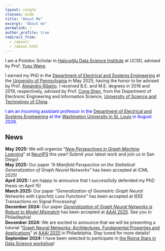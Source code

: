 ```yaml
---
layout: single
classes: wide
title: "About Me"
excerpt: "About me"
permalink: /
author_profile: true
redirect_from: 
  - /about/
  - /about.html
---
```


I am a Postdoc Scholar in [Halıcıoğlu Data Science Institute](https://datascience.ucsd.edu/) at UCSD, advised by Prof. [Yusu Wang](http://yusu.belkin-wang.org/).

I earned my PhD in the [Department of Electrical and Systems Engineering](https://www.ese.upenn.edu/) at the [University of Pennsylvania](https://www.upenn.edu/) in May 2025, having the honor to be advised by Prof. [Alejandro Ribeiro](https://alelab.seas.upenn.edu/alejandro-ribeiro/). I received B.E. and M.E. degrees in 2016 and 2019, respectively, advised by Prof. [Cong Shen](https://engineering.virginia.edu/faculty/cong-shen), from the Department of Electronic Engineering and Information Science, [University of Science and Technology of China](https://en.ustc.edu.cn/).

<span style="color:blue">I am an incoming assistant professor in the [Department of Electrical and Systems Engineering](https://ese.washu.edu/index.html) at the [Washington University in St. Louis](https://washu.edu/) in August 2026.</span>

## News
<b>May 2025:</b> We will organize "[*New Perspectives in Graph Machine Learning*](https://newgraphperspectives.com/)" at [NeurIPS](https://neurips.cc/) this year! Submit your latest work and join us in San Diego! <br>
<b>May 2025:</b> Our paper *"A Manifold Perspective on the Statistical Generalization of Graph Neural Networks"* has been accepted at ICML 2025! <br>
<b>April 2025:</b> I am happy to announce that I successfully defended my PhD thesis on April 15! <br>
<b>March 2025:</b> Our paper *"Generalization of Geometric Graph Neural Networks with Lipschitz Loss Functions"* has been accepted at  IEEE Transactions on Signal Processing!<br>
<b>December 2024:</b> Our paper [*Generalization of Graph Neural Networks is Robust to Model Mismatch*](https://arxiv.org/abs/2408.13878) has been accepted at [AAAI 2025](https://aaai.org/conference/aaai/aaai-25/). See you in Philadlephia!<br>
<b>December 2024:</b> We are excited to announce that we will be presenting a tutorial “[Graph Neural Networks: Architectures, Fundamental Properties and Applications](https://gnn.seas.upenn.edu/aaai-2025/)” at [AAAI 2025](https://aaai.org/conference/aaai/aaai-25/) in Philadelphia. Stay tuned for more details!<br>
<b>September 2024:</b> I have been selected to participate in [the Rising Stars in Data Science workshop](https://datascience.ucsd.edu/rising-stars-in-data-science/)!<br>
<!-- <b>April 2024:</b> Our paper [*Geometric Graph Filters and Neural Networks: Limit Properties and Discriminability Trade-offs*](https://arxiv.org/abs/2305.18467) has been accepted at IEEE Transactions on Signal Processing!<br>
<b>February 2024:</b> Our paper [*Stability to Deformations of Manifold Filters and Manifold Neural Networks*](https://arxiv.org/abs/2106.03725) has been accepted at IEEE Transactions on Signal Processing!<br>
<b>August 2023:</b> I have been selected to participate in [EECS Rising Stars 2023](https://eecsrisingstars2023.cc.gatech.edu/)!<br> -->


